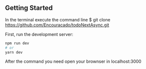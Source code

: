 

## Getting Started

In the terminal execute the command line $ git clone https://github.com/Encouracado/todoNextAsync.git

First, run the development server:

```bash
npm run dev
# or
yarn dev
```
After the command you need open your brownser in localhost:3000


